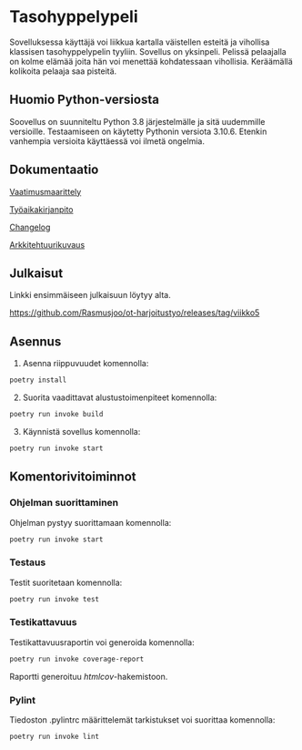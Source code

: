 # Tasohyppelypeli
Sovelluksessa käyttäjä voi liikkua kartalla väistellen esteitä ja vihollisa klassisen tasohyppelypelin tyyliin. Sovellus on yksinpeli. Pelissä pelaajalla on kolme elämää joita hän voi menettää kohdatessaan vihollisia. Keräämällä kolikoita pelaaja saa pisteitä.

## Huomio Python-versiosta
Soovellus on suunniteltu Python 3.8 järjestelmälle ja sitä uudemmille versioille. Testaamiseen on käytetty Pythonin versiota 3.10.6. Etenkin vanhempia versioita käyttäessä voi ilmetä ongelmia.

## Dokumentaatio

[Vaatimusmaarittely](platformer/dokumentaatio/vaatimusmaarittely.md)

[Työaikakirjanpito](platformer/dokumentaatio/tuntikirjanpito.md)

[Changelog](platformer/dokumentaatio/changelog.md)

[Arkkitehtuurikuvaus](platformer/dokumentaatio/arkkitehtuuri.md)

## Julkaisut
Linkki ensimmäiseen julkaisuun löytyy alta.

https://github.com/Rasmusjoo/ot-harjoitustyo/releases/tag/viikko5

## Asennus
1. Asenna riippuvuudet komennolla:

```bash
poetry install
```

2. Suorita vaadittavat alustustoimenpiteet komennolla:

```bash
poetry run invoke build
```

3. Käynnistä sovellus komennolla:

```bash
poetry run invoke start
```

## Komentorivitoiminnot

### Ohjelman suorittaminen

Ohjelman pystyy suorittamaan komennolla:

```bash
poetry run invoke start
```

### Testaus

Testit suoritetaan komennolla:

```bash
poetry run invoke test
```

### Testikattavuus

Testikattavuusraportin voi generoida komennolla:

```bash
poetry run invoke coverage-report
```

Raportti generoituu _htmlcov_-hakemistoon.

### Pylint

Tiedoston .pylintrc määrittelemät tarkistukset voi suorittaa komennolla:

```bash
poetry run invoke lint
